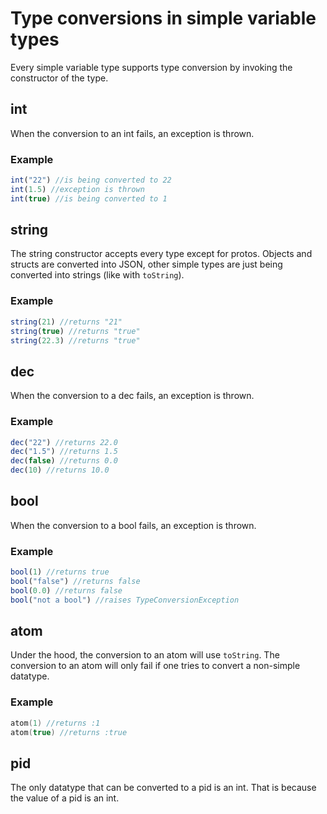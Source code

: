 # Type conversions in simple variable types

Every simple variable type supports type conversion by invoking the constructor of the type.

## int

When the conversion to an int fails, an exception is thrown.

### Example

```javascript
int("22") //is being converted to 22
int(1.5) //exception is thrown
int(true) //is being converted to 1
```

## string

The string constructor accepts every type except for protos. Objects and structs are converted into JSON, other simple types are just being converted into strings \(like with `toString`\).

### Example

```javascript
string(21) //returns "21"
string(true) //returns "true"
string(22.3) //returns "true"
```

## dec

When the conversion to a dec fails, an exception is thrown.

### Example

```javascript
dec("22") //returns 22.0
dec("1.5") //returns 1.5
dec(false) //returns 0.0
dec(10) //returns 10.0
```

## bool

When the conversion to a bool fails, an exception is thrown.

### Example

```javascript
bool(1) //returns true
bool("false") //returns false
bool(0.0) //returns false
bool("not a bool") //raises TypeConversionException
```

## atom

Under the hood, the conversion to an atom will use `toString`. The conversion to an atom will only fail if one tries to convert a non-simple datatype. 

### Example

```swift
atom(1) //returns :1
atom(true) //returns :true
```

## pid

The only datatype that can be converted to a pid is an int. That is because the value of a pid is an  int.

